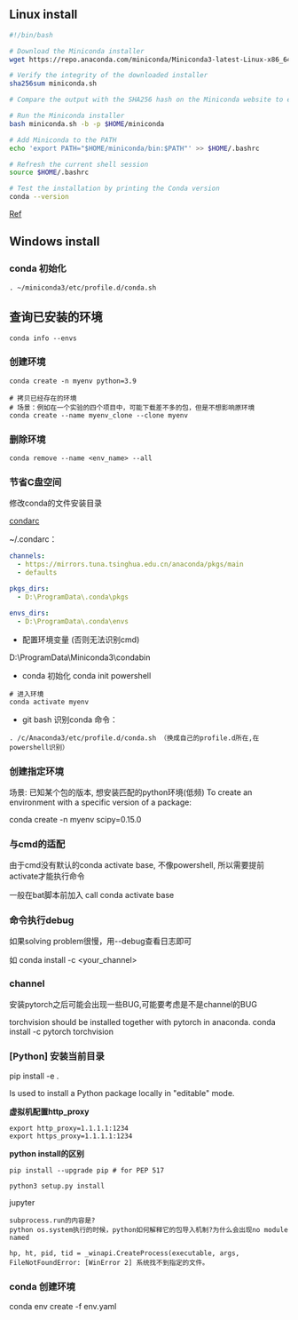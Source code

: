 ## Linux install
~~~bash
#!/bin/bash

# Download the Miniconda installer
wget https://repo.anaconda.com/miniconda/Miniconda3-latest-Linux-x86_64.sh -O miniconda.sh

# Verify the integrity of the downloaded installer
sha256sum miniconda.sh

# Compare the output with the SHA256 hash on the Miniconda website to ensure integrity

# Run the Miniconda installer
bash miniconda.sh -b -p $HOME/miniconda

# Add Miniconda to the PATH
echo 'export PATH="$HOME/miniconda/bin:$PATH"' >> $HOME/.bashrc

# Refresh the current shell session
source $HOME/.bashrc

# Test the installation by printing the Conda version
conda --version
~~~

[Ref](https://zhuanlan.zhihu.com/p/489499097)

## Windows install

### conda 初始化

~~~
. ~/miniconda3/etc/profile.d/conda.sh
~~~

## 查询已安装的环境
~~~
conda info --envs
~~~

### 创建环境

~~~
conda create -n myenv python=3.9
~~~

~~~
# 拷贝已经存在的环境
# 场景：例如在一个实验的四个项目中，可能下载差不多的包，但是不想影响原环境
conda create --name myenv_clone --clone myenv
~~~



### 删除环境

~~~
conda remove --name <env_name> --all
~~~

### 节省C盘空间
修改conda的文件安装目录

[condarc](https://docs.conda.io/projects/conda/en/latest/user-guide/configuration/use-condarc.html)

~/.condarc：

~~~yaml
channels:
  - https://mirrors.tuna.tsinghua.edu.cn/anaconda/pkgs/main
  - defaults

pkgs_dirs:
  - D:\ProgramData\.conda\pkgs

envs_dirs:
  - D:\ProgramData\.conda\envs
~~~

- 配置环境变量 (否则无法识别cmd)

D:\ProgramData\Miniconda3\condabin

- conda 初始化
conda init powershell

~~~shell
# 进入环境
conda activate myenv
~~~

- git bash 识别conda 命令：

~~~
. /c/Anaconda3/etc/profile.d/conda.sh （换成自己的profile.d所在,在powershell识别）
~~~

### 创建指定环境
场景: 已知某个包的版本, 想安装匹配的python环境(低频)
To create an environment with a specific version of a package:

conda create -n myenv scipy=0.15.0



### 与cmd的适配
由于cmd没有默认的conda activate base, 不像powershell, 所以需要提前activate才能执行命令

一般在bat脚本前加入 call conda activate base



### 命令执行debug
如果solving problem很慢，用--debug查看日志即可

如 conda install -c <your_channel>

### channel

安装pytorch之后可能会出现一些BUG,可能要考虑是不是channel的BUG  

torchvision should be installed together with pytorch in anaconda.
conda install -c pytorch torchvision


### [Python] 安装当前目录
pip install -e .

Is used to install a Python package locally in "editable" mode.

**虚拟机配置http_proxy**

~~~
export http_proxy=1.1.1.1:1234
export https_proxy=1.1.1.1:1234
~~~

**python install的区别**

```
pip install --upgrade pip # for PEP 517

python3 setup.py install 
```

jupyter

~~~
subprocess.run的内容是?
python os.system执行的时候，python如何解释它的包导入机制?为什么会出现no module named

hp, ht, pid, tid = _winapi.CreateProcess(executable, args,
FileNotFoundError: [WinError 2] 系统找不到指定的文件。
~~~

### conda 创建环境
conda env create -f env.yaml

